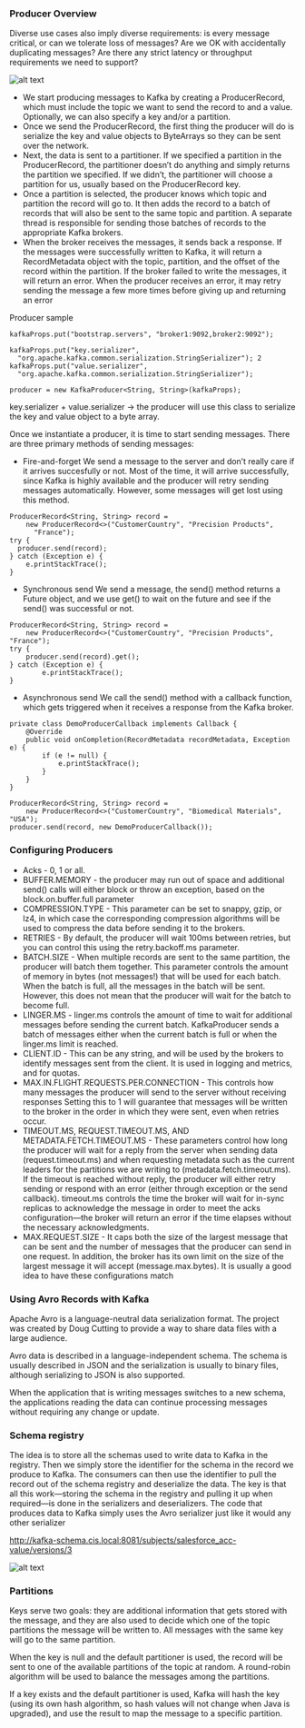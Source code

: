 ### Producer Overview

Diverse use cases also imply diverse requirements: is every message critical, or can we tolerate loss of messages? Are we OK with accidentally duplicating messages? Are there any strict latency or throughput requirements we need to support?

![alt text](pics/producer.png)

* We start producing messages to Kafka by creating a ProducerRecord, which must include the topic we want to send the record to and a value. 
Optionally, we can also specify a key and/or a partition. 
* Once we send the ProducerRecord, the first thing the producer will do is serialize the key and value objects to ByteArrays so they can be sent over the network.
* Next, the data is sent to a partitioner. If we specified a partition in the ProducerRecord, the partitioner doesn’t do anything and simply returns the partition we specified. If we didn’t, the partitioner will choose a partition for us, usually based on the ProducerRecord key. 
* Once a partition is selected, the producer knows which topic and partition the record will go to. It then adds the record to a batch of records that will also be sent to the same topic and partition. A separate thread is responsible for sending those batches of records to the appropriate Kafka brokers.
* When the broker receives the messages, it sends back a response. If the messages were successfully written to Kafka, it will return a RecordMetadata object with the topic, partition, and the offset of the record within the partition. If the broker failed to write the messages, it will return an error. When the producer receives an error, it may retry sending the message a few more times before giving up and returning an error


Producer sample 


```private Properties kafkaProps = new Properties(); 1
kafkaProps.put("bootstrap.servers", "broker1:9092,broker2:9092");

kafkaProps.put("key.serializer",
  "org.apache.kafka.common.serialization.StringSerializer"); 2
kafkaProps.put("value.serializer",
  "org.apache.kafka.common.serialization.StringSerializer");

producer = new KafkaProducer<String, String>(kafkaProps);
```

key.serializer + value.serializer ->  the producer will use this class to serialize the key and value object to a byte array.


Once we instantiate a producer, it is time to start sending messages. There are three primary methods of sending messages:

* Fire-and-forget
We send a message to the server and don’t really care if it arrives succesfully or not. Most of the time, it will arrive successfully, since Kafka is highly available and the producer will retry sending messages automatically. However, some messages will get lost using this method.

```buildoutcfg
ProducerRecord<String, String> record =
	new ProducerRecord<>("CustomerCountry", "Precision Products",
	  "France"); 
try {
  producer.send(record); 
} catch (Exception e) {
	e.printStackTrace(); 
}
```

* Synchronous send
We send a message, the send() method returns a Future object, and we use get() to wait on the future and see if the send() was successful or not.

```buildoutcfg
ProducerRecord<String, String> record =
	new ProducerRecord<>("CustomerCountry", "Precision Products", "France");
try {
	producer.send(record).get(); 
} catch (Exception e) {
		e.printStackTrace(); 
}
```

* Asynchronous send
We call the send() method with a callback function, which gets triggered when it receives a response from the Kafka broker.

```buildoutcfg
private class DemoProducerCallback implements Callback { 
	@Override
    public void onCompletion(RecordMetadata recordMetadata, Exception e) {
    	if (e != null) {
        	e.printStackTrace(); 
        }
    }
}

ProducerRecord<String, String> record =
	new ProducerRecord<>("CustomerCountry", "Biomedical Materials", "USA");
producer.send(record, new DemoProducerCallback()); 
```

### Configuring Producers

* Acks - 0, 1 or all.
* BUFFER.MEMORY - the producer may run out of space and additional send() calls will either block or throw an exception, based on the block.on.buffer.full parameter
* COMPRESSION.TYPE - This parameter can be set to snappy, gzip, or lz4, in which case the corresponding compression algorithms will be used to compress the data before sending it to the brokers.
* RETRIES - By default, the producer will wait 100ms between retries, but you can control this using the retry.backoff.ms parameter.
* BATCH.SIZE - When multiple records are sent to the same partition, the producer will batch them together. This parameter controls the amount of memory in bytes (not messages!) that will be used for each batch. When the batch is full, all the messages in the batch will be sent. However, this does not mean that the producer will wait for the batch to become full.
* LINGER.MS - linger.ms controls the amount of time to wait for additional messages before sending the current batch. KafkaProducer sends a batch of messages either when the current batch is full or when the linger.ms limit is reached. 
* CLIENT.ID  - This can be any string, and will be used by the brokers to identify messages sent from the client. It is used in logging and metrics, and for quotas.
* MAX.IN.FLIGHT.REQUESTS.PER.CONNECTION  - This controls how many messages the producer will send to the server without receiving responses
Setting this to 1 will guarantee that messages will be written to the broker in the order in which they were sent, even when retries occur.
* TIMEOUT.MS, REQUEST.TIMEOUT.MS, AND METADATA.FETCH.TIMEOUT.MS - These parameters control how long the producer will wait for a reply from the server when sending data (request.timeout.ms) and when requesting metadata such as the current leaders for the partitions we are writing to (metadata.fetch.timeout.ms). If the timeout is reached without reply, the producer will either retry sending or respond with an error (either through exception or the send callback). timeout.ms controls the time the broker will wait for in-sync replicas to acknowledge the message in order to meet the acks configuration—the broker will return an error if the time elapses without the necessary acknowledgments.
* MAX.REQUEST.SIZE - It caps both the size of the largest message that can be sent and the number of messages that the producer can send in one request.
In addition, the broker has its own limit on the size of the largest message it will accept (message.max.bytes). It is usually a good idea to have these configurations match


### Using Avro Records with Kafka 

Apache Avro is a language-neutral data serialization format. The project was created by Doug Cutting to provide a way to share data files with a large audience.

Avro data is described in a language-independent schema. The schema is usually described in JSON and the serialization is usually to binary files, although serializing to JSON is also supported.

When the application that is writing messages switches to a new schema, the applications reading the data can continue processing messages without requiring any change or update.

### Schema registry 

The idea is to store all the schemas used to write data to Kafka in the registry. Then we simply store the identifier for the schema in the record we produce to Kafka. The consumers can then use the identifier to pull the record out of the schema registry and deserialize the data. The key is that all this work—storing the schema in the registry and pulling it up when required—is done in the serializers and deserializers. The code that produces data to Kafka simply uses the Avro serializer just like it would any other serializer

http://kafka-schema.cis.local:8081/subjects/salesforce_acc-value/versions/3


![alt text](pics/schema.png)

### Partitions

Keys serve two goals: they are additional information that gets stored with the message, and they are also used to decide which one of the topic partitions the message will be written to. All messages with the same key will go to the same partition.

When the key is null and the default partitioner is used, the record will be sent to one of the available partitions of the topic at random. A round-robin algorithm will be used to balance the messages among the partitions.

If a key exists and the default partitioner is used, Kafka will hash the key (using its own hash algorithm, so hash values will not change when Java is upgraded), and use the result to map the message to a specific partition.


